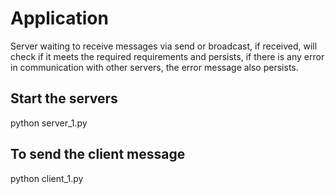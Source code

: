 # Application
Server waiting to receive messages via send or broadcast, if received, will check if it meets the required requirements and persists, if there is any error in communication with other servers, the error message also persists.

## Start the servers
python server_1.py

## To send the client message
python client_1.py